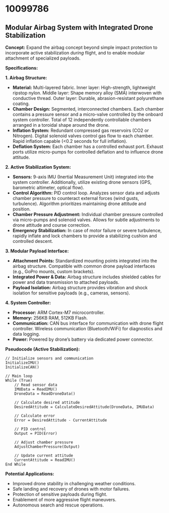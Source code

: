 # 10099786

## Modular Airbag System with Integrated Drone Stabilization

**Concept:** Expand the airbag concept beyond simple impact protection to incorporate active stabilization *during* flight, and to enable modular attachment of specialized payloads.

**Specifications:**

**1. Airbag Structure:**

*   **Material:** Multi-layered fabric. Inner layer: High-strength, lightweight ripstop nylon. Middle layer: Shape memory alloy (SMA) interwoven with conductive thread. Outer layer: Durable, abrasion-resistant polyurethane coating.
*   **Chamber Design:** Segmented, interconnected chambers. Each chamber contains a pressure sensor and a micro-valve controlled by the onboard system controller.  Total of 12 independently controllable chambers arranged in a toroidal shape around the drone.
*   **Inflation System:** Redundant compressed gas reservoirs (CO2 or Nitrogen). Digital solenoid valves control gas flow to each chamber.  Rapid inflation capable (<0.2 seconds for full inflation).
*   **Deflation System:** Each chamber has a controlled exhaust port. Exhaust ports utilize micro-pumps for controlled deflation and to influence drone attitude.

**2. Active Stabilization System:**

*   **Sensors:** 9-axis IMU (Inertial Measurement Unit) integrated into the system controller.  Additionally, utilize existing drone sensors (GPS, barometric altimeter, optical flow).
*   **Control Algorithm:**  PID control loop.  Analyzes sensor data and adjusts chamber pressure to counteract external forces (wind gusts, turbulence). Algorithm prioritizes maintaining drone attitude and position.
*   **Chamber Pressure Adjustment:** Individual chamber pressure controlled via micro-pumps and solenoid valves.  Allows for subtle adjustments to drone attitude and course correction.
*   **Emergency Stabilization:** In case of motor failure or severe turbulence, rapidly inflate and lock chambers to provide a stabilizing cushion and controlled descent.

**3. Modular Payload Interface:**

*   **Attachment Points:** Standardized mounting points integrated into the airbag structure. Compatible with common drone payload interfaces (e.g., GoPro mounts, custom brackets).
*   **Integrated Power & Data:**  Airbag structure includes shielded cables for power and data transmission to attached payloads.
*   **Payload Isolation:**  Airbag structure provides vibration and shock isolation for sensitive payloads (e.g., cameras, sensors).

**4. System Controller:**

*   **Processor:** ARM Cortex-M7 microcontroller.
*   **Memory:** 256KB RAM, 512KB Flash.
*   **Communication:**  CAN bus interface for communication with drone flight controller.  Wireless communication (Bluetooth/WiFi) for diagnostics and data logging.
*   **Power:**  Powered by drone’s battery via dedicated power connector.

**Pseudocode (Active Stabilization):**

```
// Initialize sensors and communication
InitializeIMU()
InitializeCAN()

// Main loop
While (True)
    // Read sensor data
    IMUData = ReadIMU()
    DroneData = ReadDroneData()

    // Calculate desired attitude
    DesiredAttitude = CalculateDesiredAttitude(DroneData, IMUData)

    // Calculate error
    Error = DesiredAttitude - CurrentAttitude

    // PID control
    Output = PID(Error)

    // Adjust chamber pressure
    AdjustChamberPressure(Output)

    // Update current attitude
    CurrentAttitude = ReadIMU()
End While
```

**Potential Applications:**

*   Improved drone stability in challenging weather conditions.
*   Safe landing and recovery of drones with motor failures.
*   Protection of sensitive payloads during flight.
*   Enablement of more aggressive flight maneuvers.
*   Autonomous search and rescue operations.